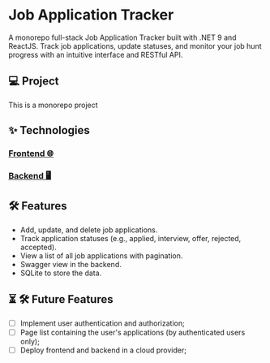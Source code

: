 # Job Application Tracker

A monorepo full-stack Job Application Tracker built with .NET 9 and ReactJS. Track job applications, update statuses, and monitor your job hunt progress with an intuitive interface and RESTful API.

## 💻 Project

This is a monorepo project

## ✨ Technologies

### [Frontend 🌐](./frontend)

### [Backend 🖥](./backend)

## 🛠 Features

- Add, update, and delete job applications.
- Track application statuses (e.g., applied, interview, offer, rejected, accepted).
- View a list of all job applications with pagination.
- Swagger view in the backend.
- SQLite to store the data.

## ⏳ 🛠 Future Features

- [ ] Implement user authentication and authorization;
- [ ] Page list containing the user's applications (by authenticated users only);
- [ ] Deploy frontend and backend in a cloud provider;
